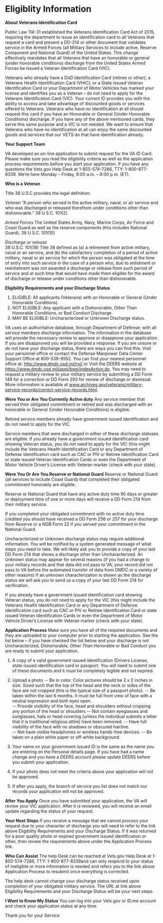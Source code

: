 # Eligiblity Information

**About Veterans Identification Card**

Public Law 114-31 established the Veterans Identification Card Act of 2015, requiring the department to issue an identification card to all Veterans that request a card and present a DD-214 or other document that validates service in the Armed Forces (all Military Services to include active, Reserve Component and National Guard) of the United States.  This change effectively mandates that all Veterans that have an honorable or general (under honorable conditions) discharge from the United States Armed Forces be issued a Veteran Identification Card (VIC).

Veterans who already have a DoD Identification Card (retiree or other); a Veterans Health Identification Card (VHIC); or a State issued Veteran Identification Card or your Department of Motor Vehicles has marked your license and identifies you as a Veteran – do not need to apply for the Veterans Identification Card (VIC).  Your current ID provides you with the ability to access and take advantage of discounted goods or services offered to Veterans.  Veterans who have no identification at all should request this card if you have an Honorable or General (Under Honorable Conditions) discharge.  If you have any of the above mentioned cards, they serve this same purpose and a VIC is not needed.  We want to ensure that Veterans who have no identification at all can enjoy the same discounted goods and services that our VETS do that have identification already.  



**Your Support Team**

VA developed an on-line application to submit request for the VA ID Card.  Please make sure you read the eligibility criteria as well as the application process requirements before you start your application.  If you have any questions the Vets.gov Help Desk at 1-855-574-7286, TTY: 1-800-877-8339. We’re here Monday – Friday, 8:00 a.m. – 8:00 p.m. (ET). 



**Who is a Veteran**

Title 38 U.S.C provides the legal definition:

*Veteran*
“A person who served in the active military, naval, or air service and who was discharged or released therefrom under conditions other than dishonorable.” 38 U.S.C. 101(2).  

*Armed Forces* 
The United States Army, Navy, Marine Corps, Air Force and Coast Guard as well as the reserve components (this includes National Guard).  38 U.S.C. 101(10)

*Discharge or release*  
38 U.S.C. 101(18) Title 38 defined as (a) a retirement from active military, naval or air service, and (b) the satisfactory completion of a period of active military, naval or air service for which the person was obligated at the time of entry into such service in the case of a person who, due to enlistment or reenlistment was not awarded a discharge or release from such period of service and at such time that would have made them eligible for the award of discharge or release  under conditions other than dishonorable.


**Eligibility Requirements and your Discharge Status**
1.	ELIGIBLE:  All applicants (Veterans) with an Honorable or General (Under Honorable Conditions).
2.	NOT ELIGIBLE:  Any applicant with a Dishonorable, Other Than Honorable Conditions, or Bad Conduct Discharge.   
3.	MAY BE ELIGIBLE:  Uncharacterized or Unknown Discharge status. 
  
VA uses an authoritative database, through Department of Defense; with all service members discharge information. The information in the database will provide the necessary review to approve or disapprove your application.  If you are disapproved you will be provided a response.  If you are unsure or do not have your discharge status, there are ways you can find this:  Visit your personnel office or contact the Defense Manpower Data Center Support Office at 800-538-9552.  You can find your nearest personnel office at: http://www.dmdc.osd.mil/rsl/ or Visit the DEERS website at https://www.dmdc.osd.mil/appj/bwe/indexAction.do.  You may need to 
request a military review to your military service by submitting a DD Form 149 for a correction or DD Form 293 for review of discharge or dismissal.  More information is available at www.archives.gov/veterans/military-service-records/correct-service-records.html.  

**Were You or Are You Currently Active duty**
Any service member that served their obligated commitment or retired and was discharged with an honorable or General (Under Honorable Conditions) is eligible.  

Retired service members already have government issued identification and do not need to apply for the VIC.

Service members that were discharged in either of these discharge statuses are eligible.  If you already have a government issued identification card showing Veteran status, you do not need to apply for the VIC (this might include the Veterans Health Identification Card or any Department of Defense identification card such as CAC or PIV or Retiree Identification Card or state issued Veteran Identification Cards or even the Department of Motor Vehicle Driver’s License with Veteran marker (check with your state). 

**Were You Or Are You Reserve or National Guard** 
Reserve or National Guard (all services to include Coast Guard) that completed their obligated commitment honorably are eligible.  

Reserve or National Guard that have any active duty time 90 days or greater or deployment time of one or more days will receive a DD Form 214 from their military service.  

If you completed your obligated commitment with no active duty time credited you should have received a DD Form 256 or 257 for your discharge from Reserve or a NGB Form 22 if you served your commitment in the National Guard.

Uncharacterized or Unknown discharge status may require additional information.  You will be notified by a system generated message of what steps you need to take.  We will likely ask you to provide a copy of your last DD Form 214 that shows a discharge other than Uncharacterized.  An Unknown status may appear for several reasons (if you had a change to your military records and that data did not pass to VA; your record did not pass to VA before the automated transfer of data from DMDC or a variety of other reasons) if an unknown characterization is shown as the discharge status we will ask you to send us a copy of your last DD Form 214 for verification.  

If you already have a government issued identification card showing Veteran status, you do not need to apply for the VIC (this might include the Veterans Health Identification Card or any Department of Defense identification card such as CAC or PIV or Retiree Identification Card or state issued Veteran Identification Cards or even the Department of Motor Vehicle Driver’s License with Veteran marker (check with your state).
 

**Application Process**
Make sure you have all of the required documents and they are uploaded to your computer prior to starting the application. See the list below – if you have checked the list below and your discharge is not Uncharacterized, Dishonorable, Other Than Honorable or Bad Conduct you are ready to submit your application. 

1.	A copy of a valid government issued identification (Drivers License, state issued identification card or passport.  You will need to submit one of these documents and it must be completely legible and not expired.     

2.	Upload a photo 
-- Be in color. Color pictures should be 2 x 2 inches in size.  Sized such that the top of the head and the neck or sides of the face are not cropped (this is the typical size of a passport photo).
-- Be taken within the last 6 months. It must be full front view of face with a neutral expression and both eyes open.  
-- Provide visibility of the face, head and shoulders without cropping any portion of the head or shoulders
-- Not contain eyeglasses and sunglasses, hats or head covering (unless the individual submits a letter that it is traditional religious attire) have been removed.
-- Have full visibility of the face with no shadows or obscured hairline.  
-- Not have visible headphones or wireless hands-free devices.
-- Be taken on a plain white paper or off-white background.  

3.	Your name on your government issued ID is the same as the name you are entering on the Personal details page.  If you have had a name change and you have a DEERS account please update DEERS before you submit your application.

4.	If your photo does not meet the criteria above your application will not be approved.  

5.	If after you apply, the branch of service you list does not match our records your application will not be approved.


**After You Apply**
Once you have submitted your application, the VA will review your VIC application.  After it is reviewed, you will receive an email update regarding the status of your request.  

**Your Next Steps**
If you receive a message that we cannot process your request due to your character of discharge you will need to refer to the link above Eligibility Requirements and your Discharge Status.   If it was returned for a poor quality photo or expired government issued identification or other, then review the requirements above under the Application Process link.


**Who Can Assist**
The help Desk can be reached at Vets.gov Help Desk at 1-855-574-7286, TTY: 1-800-877-8339and can only respond to your status of ineligible or more information is needed and refers you to the link above Application Process to resubmit once everything is corrected.

The help desk cannot change your discharge status received upon completion of your obligated military service.  The URL at link above Eligibility Requirements and your Discharge Status will be your next steps.  


**I Want to Know My Status**
You can log into your Vets.gov or ID.me account and check your application status at any time.  

Thank you for your Service
















